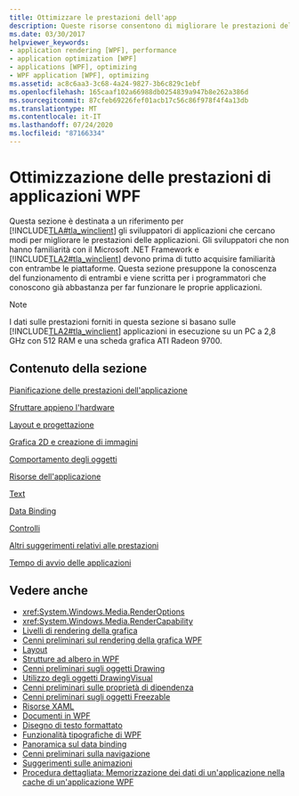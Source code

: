 ```yaml
---
title: Ottimizzare le prestazioni dell'app
description: Queste risorse consentono di migliorare le prestazioni delle applicazioni Windows Presentation Foundation, ad esempio la pianificazione delle prestazioni e l'utilizzo dell'hardware.
ms.date: 03/30/2017
helpviewer_keywords:
- application rendering [WPF], performance
- application optimization [WPF]
- applications [WPF], optimizing
- WPF application [WPF], optimizing
ms.assetid: ac8c6aa3-3c68-4a24-9827-3b6c829c1ebf
ms.openlocfilehash: 165caaf102a66988db0254839a947b8e262a386d
ms.sourcegitcommit: 87cfeb69226fef01acb17c56c86f978f4f4a13db
ms.translationtype: MT
ms.contentlocale: it-IT
ms.lasthandoff: 07/24/2020
ms.locfileid: "87166334"
---
```

# <a name="optimizing-wpf-application-performance"></a>Ottimizzazione delle prestazioni di applicazioni WPF
Questa sezione è destinata a un riferimento per [!INCLUDE[TLA#tla_winclient](../../../../includes/tlasharptla-winclient-md.md)] gli sviluppatori di applicazioni che cercano modi per migliorare le prestazioni delle applicazioni. Gli sviluppatori che non hanno familiarità con il Microsoft .NET Framework e [!INCLUDE[TLA2#tla_winclient](../../../../includes/tla2sharptla-winclient-md.md)] devono prima di tutto acquisire familiarità con entrambe le piattaforme. Questa sezione presuppone la conoscenza del funzionamento di entrambi e viene scritta per i programmatori che conoscono già abbastanza per far funzionare le proprie applicazioni.  
  
> [!NOTE]
> I dati sulle prestazioni forniti in questa sezione si basano sulle [!INCLUDE[TLA2#tla_winclient](../../../../includes/tla2sharptla-winclient-md.md)] applicazioni in esecuzione su un PC a 2,8 GHz con 512 RAM e una scheda grafica ATI Radeon 9700.  
  
## <a name="in-this-section"></a>Contenuto della sezione  
 [Pianificazione delle prestazioni dell'applicazione](planning-for-application-performance.md)  
  
 [Sfruttare appieno l'hardware](optimizing-performance-taking-advantage-of-hardware.md)  
  
 [Layout e progettazione](optimizing-performance-layout-and-design.md)  
  
 [Grafica 2D e creazione di immagini](optimizing-performance-2d-graphics-and-imaging.md)  
  
 [Comportamento degli oggetti](optimizing-performance-object-behavior.md)  
  
 [Risorse dell'applicazione](optimizing-performance-application-resources.md)  
  
 [Text](optimizing-performance-text.md)  
  
 [Data Binding](optimizing-performance-data-binding.md)  
  
 [Controlli](optimizing-performance-controls.md)  
  
 [Altri suggerimenti relativi alle prestazioni](optimizing-performance-other-recommendations.md)  
  
 [Tempo di avvio delle applicazioni](application-startup-time.md)  
  
## <a name="see-also"></a>Vedere anche

- <xref:System.Windows.Media.RenderOptions>
- <xref:System.Windows.Media.RenderCapability>
- [Livelli di rendering della grafica](graphics-rendering-tiers.md)
- [Cenni preliminari sul rendering della grafica WPF](../graphics-multimedia/wpf-graphics-rendering-overview.md)
- [Layout](layout.md)
- [Strutture ad albero in WPF](trees-in-wpf.md)
- [Cenni preliminari sugli oggetti Drawing](../graphics-multimedia/drawing-objects-overview.md)
- [Utilizzo degli oggetti DrawingVisual](../graphics-multimedia/using-drawingvisual-objects.md)
- [Cenni preliminari sulle proprietà di dipendenza](dependency-properties-overview.md)
- [Cenni preliminari sugli oggetti Freezable](freezable-objects-overview.md)
- [Risorse XAML](../../../desktop-wpf/fundamentals/xaml-resources-define.md)
- [Documenti in WPF](documents-in-wpf.md)
- [Disegno di testo formattato](drawing-formatted-text.md)
- [Funzionalità tipografiche di WPF](typography-in-wpf.md)
- [Panoramica sul data binding](../../../desktop-wpf/data/data-binding-overview.md)
- [Cenni preliminari sulla navigazione](../app-development/navigation-overview.md)
- [Suggerimenti sulle animazioni](../graphics-multimedia/animation-tips-and-tricks.md)
- [Procedura dettagliata: Memorizzazione dei dati di un'applicazione nella cache di un'applicazione WPF](walkthrough-caching-application-data-in-a-wpf-application.md)
